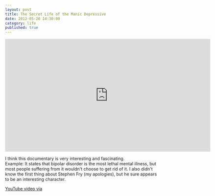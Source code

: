 ```yaml
---
layout: post
title: The Secret Life of the Manic Depressive
date: 2012-05-20 14:30:00
category: life
published: true
---
```


<iframe width="670" height="370" src="https://www.youtube-nocookie.com/embed/videoseries?list=PLA803FA2DE69235E4&amp;hl=de_DE" frameborder="0" allowfullscreen></iframe>

I think this documentary is very interesting and fascinating.  
Example: It states that bipolar disorder is the most lethal mental illness, but most people suffering from it wouldn't choose to get rid of it. I also didn't know the first thing about Stephen Fry (my apologies), but he sure appears to be an interesting character.

[YouTube video via](http://topdocumentaryfilms.com/stephen-fry-the-secret-life-of-the-manic-depressive/)
